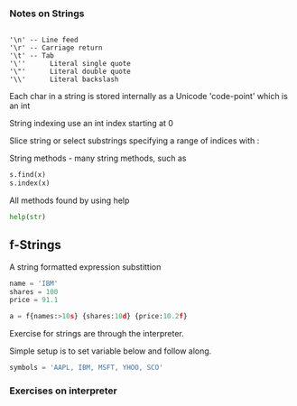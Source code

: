 ### Notes on Strings

```

'\n' -- Line feed
'\r' -- Carriage return
'\t' -- Tab
'\''      Literal single quote
'\"'      Literal double quote
'\\'      Literal backslash
```

Each char in a string is stored internally as a Unicode 'code-point' which is an int

String indexing use an int index starting at 0

Slice string or select substrings specifying a range of indices with :

String methods - many string methods, such as 

```python
s.find(x)
s.index(x)  
```
All methods found by using help 
```python
help(str)
```

## f-Strings

A string formatted expression substittion
```python
name = 'IBM'
shares = 100
price = 91.1

a = f{names:>10s} {shares:10d} {price:10.2f}
```


Exercise for strings are through the interpreter.

Simple setup is to set variable below and follow along.

```python
symbols = 'AAPL, IBM, MSFT, YHOO, SCO'

```

### Exercises on interpreter